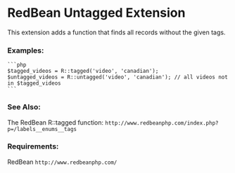 # RedBean Untagged Extension

This extension adds a function that finds all records without the given tags.

### Examples:

    ```php
    $tagged_videos = R::tagged('video', 'canadian');
    $untagged_videos = R::untagged('video', 'canadian'); // all videos not in $tagged_videos
    ```
### See Also:

The RedBean R::tagged function: `http://www.redbeanphp.com/index.php?p=/labels__enums__tags`	

### Requirements:

RedBean `http://www.redbeanphp.com/`

